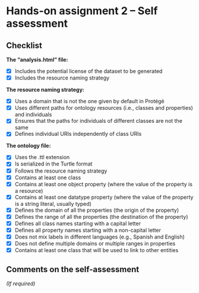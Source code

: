 # Hands-on assignment 2 – Self assessment

## Checklist

**The “analysis.html” file:**

- [x] Includes the potential license of the dataset to be generated
- [x] Includes the resource naming strategy

**The resource naming strategy:**

- [x] Uses a domain that is not the one given by default in Protégé
- [x] Uses different paths for ontology resources (i.e., classes and properties) and individuals
- [x] Ensures that the paths for individuals of different classes are not the same
- [x] Defines individual URIs independently of class URIs

**The ontology file:**

- [x] Uses the .ttl extension
- [x] Is serialized in the Turtle format
- [x] Follows the resource naming strategy
- [x] Contains at least one class
- [x] Contains at least one object property (where the value of the property is a resource)
- [x] Contains at least one datatype property (where the value of the property is a string literal, usually typed)
- [x] Defines the domain of all the properties (the origin of the property)
- [x] Defines the range of all the properties (the destination of the property)
- [x] Defines all class names starting with a capital letter
- [x] Defines all property names starting with a non-capital letter
- [x] Does not mix labels in different languages (e.g., Spanish and English)
- [x] Does not define multiple domains or multiple ranges in properties
- [x] Contains at least one class that will be used to link to other entities

## Comments on the self-assessment
_(If required)_